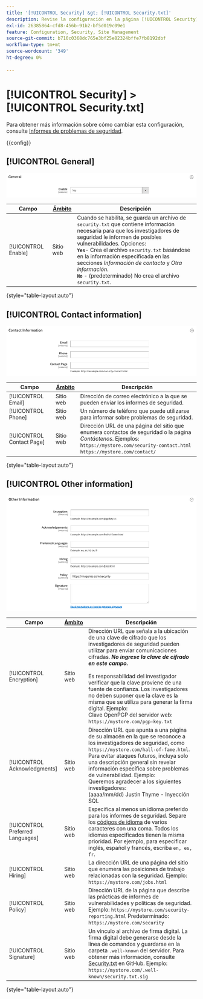```yaml
---
title: '[!UICONTROL Security] &gt; [!UICONTROL Security.txt]'
description: Revise la configuración en la página [!UICONTROL Security] &gt; [!UICONTROL Security.txt] del administrador de Commerce.
exl-id: 26385864-cfd8-456b-91b2-bf5d019c09e1
feature: Configuration, Security, Site Management
source-git-commit: b710c0368dc765e3bf25e82324bffe7fb8192dbf
workflow-type: tm+mt
source-wordcount: '349'
ht-degree: 0%

---
```


# [!UICONTROL Security] > [!UICONTROL Security.txt]

Para obtener más información sobre cómo cambiar esta configuración, consulte [Informes de problemas de seguridad](../../systems/security-issue-reporting.md).

{{config}}

## [!UICONTROL General]

![General](./assets/txt-general.png)<!-- zoom -->

| Campo | [Ámbito](../../getting-started/websites-stores-views.md#scope-settings) | Descripción |
|--- |--- |--- |
| [!UICONTROL Enable] | Sitio web | Cuando se habilita, se guarda un archivo de `security.txt` que contiene información necesaria para que los investigadores de seguridad le informen de posibles vulnerabilidades. Opciones:<br />**`Yes`**- Crea el archivo `security.txt` basándose en la información especificada en las secciones _Información de contacto_ y _Otra información_.<br />**`No`** - (predeterminado) No crea el archivo `security.txt`. |

{style="table-layout:auto"}

## [!UICONTROL Contact information]

![Información de contacto](./assets/txt-contact-info.png)<!-- zoom -->

| Campo | [Ámbito](../../getting-started/websites-stores-views.md#scope-settings) | Descripción |
|--- |--- |--- |
| [!UICONTROL Email] | Sitio web | Dirección de correo electrónico a la que se pueden enviar los informes de seguridad. |
| [!UICONTROL Phone] | Sitio web | Un número de teléfono que puede utilizarse para informar sobre problemas de seguridad. |
| [!UICONTROL Contact Page] | Sitio web | Dirección URL de una página del sitio que enumera contactos de seguridad o la página _Contáctenos_. Ejemplos: <br/>`https://mystore.com/security-contact.html`<br/>`https://mystore.com/contact/` |

{style="table-layout:auto"}

## [!UICONTROL Other information]

![Otra información](./assets/txt-other-info.png)<!-- zoom -->

| Campo | [Ámbito](../../getting-started/websites-stores-views.md#scope-settings) | Descripción |
|--- |--- |--- |
| [!UICONTROL Encryption] | Sitio web | Dirección URL que señala a la ubicación de una clave de cifrado que los investigadores de seguridad pueden utilizar para enviar comunicaciones cifradas. _&#x200B;**No ingrese la clave de cifrado en este campo.**&#x200B;_ <br/><br/>Es responsabilidad del investigador verificar que la clave proviene de una fuente de confianza. Los investigadores no deben suponer que la clave es la misma que se utiliza para generar la firma digital. Ejemplo:<br />Clave OpenPGP del servidor web: `https://mystore.com/pgp-key.txt` |
| [!UICONTROL Acknowledgments] | Sitio web | Dirección URL que apunta a una página de su almacén en la que se reconoce a los investigadores de seguridad, como `https://mystore.com/hall-of-fame.html`. Para evitar ataques futuros, incluya solo una descripción general sin revelar información específica sobre problemas de vulnerabilidad. Ejemplo:<br />Queremos agradecer a los siguientes investigadores:<br />(aaaa/mm/dd) Justin Thyme - Inyección SQL |
| [!UICONTROL Preferred Languages] | Sitio web | Especifica al menos un idioma preferido para los informes de seguridad. Separe los [códigos de idioma](https://en.wikipedia.org/wiki/List_of_ISO_639-1_codes) de varios caracteres con una coma. Todos los idiomas especificados tienen la misma prioridad. Por ejemplo, para especificar inglés, español y francés, escriba `en, es, fr`. |
| [!UICONTROL Hiring] | Sitio web | La dirección URL de una página del sitio que enumera las posiciones de trabajo relacionadas con la seguridad. Ejemplo: `https://mystore.com/jobs.html` |
| [!UICONTROL Policy] | Sitio web | Dirección URL de la página que describe las prácticas de informes de vulnerabilidades y políticas de seguridad. Ejemplo: `https://mystore.com/security-reporting.html` Predeterminado: `https://mystore.com/security` |
| [!UICONTROL Signature] | Sitio web | Un vínculo al archivo de firma digital. La firma digital debe generarse desde la línea de comandos y guardarse en la carpeta `.well-known` del servidor. Para obtener más información, consulte [Security.txt](https://github.com/magento/security-package/blob/1.0-develop/Securitytxt/README.md) en GitHub. Ejemplo: `https://mystore.com/.well-known/security.txt.sig` |

{style="table-layout:auto"}
